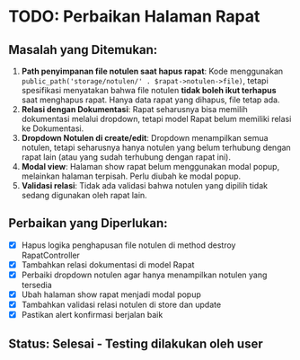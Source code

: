 # TODO: Perbaikan Halaman Rapat

## Masalah yang Ditemukan:
1. **Path penyimpanan file notulen saat hapus rapat**: Kode menggunakan `public_path('storage/notulen/' . $rapat->notulen->file)`, tetapi spesifikasi menyatakan bahwa file notulen **tidak boleh ikut terhapus** saat menghapus rapat. Hanya data rapat yang dihapus, file tetap ada.
2. **Relasi dengan Dokumentasi**: Rapat seharusnya bisa memilih dokumentasi melalui dropdown, tetapi model Rapat belum memiliki relasi ke Dokumentasi.
3. **Dropdown Notulen di create/edit**: Dropdown menampilkan semua notulen, tetapi seharusnya hanya notulen yang belum terhubung dengan rapat lain (atau yang sudah terhubung dengan rapat ini).
4. **Modal view**: Halaman show rapat belum menggunakan modal popup, melainkan halaman terpisah. Perlu diubah ke modal popup.
5. **Validasi relasi**: Tidak ada validasi bahwa notulen yang dipilih tidak sedang digunakan oleh rapat lain.

## Perbaikan yang Diperlukan:
- [x] Hapus logika penghapusan file notulen di method destroy RapatController
- [x] Tambahkan relasi dokumentasi di model Rapat
- [x] Perbaiki dropdown notulen agar hanya menampilkan notulen yang tersedia
- [x] Ubah halaman show rapat menjadi modal popup
- [x] Tambahkan validasi relasi notulen di store dan update
- [x] Pastikan alert konfirmasi berjalan baik

## Status: Selesai - Testing dilakukan oleh user

